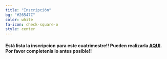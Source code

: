 ```yaml
---
title: "Inscripción"
bg: "#26547C"
color: white
fa-icon: check-square-o
style: center
---
```


<!-- #### Ya está cerrada la inscripción para el segundo cuatri del 2020. Te esperamos la siguiente edición!! -->
#### Está lista la inscripcion para este cuatrimestre!! Pueden realizarla [AQUI](https://forms.gle/EdJguvfgiFiEwPjk6). Por favor completenla lo antes posible!!
